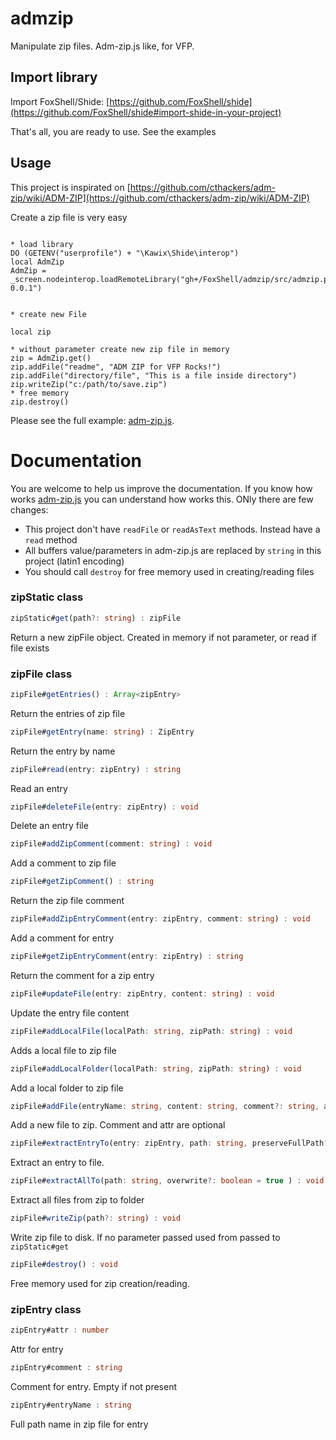 # admzip
Manipulate zip files. Adm-zip.js like, for VFP.


## Import library

Import FoxShell/Shide: [https://github.com/FoxShell/shide](https://github.com/FoxShell/shide#import-shide-in-your-project)

That's all, you are ready to use. See the examples


## Usage

This project is inspirated on [https://github.com/cthackers/adm-zip/wiki/ADM-ZIP](https://github.com/cthackers/adm-zip/wiki/ADM-ZIP)

Create a zip file is very easy
```harbour

* load library
DO (GETENV("userprofile") + "\Kawix\Shide\interop")
local AdmZip
AdmZip = _screen.nodeinterop.loadRemoteLibrary("gh+/FoxShell/admzip/src/admzip.prg|admzip-0.0.1")


* create new File 

local zip

* without parameter create new zip file in memory
zip = AdmZip.get()
zip.addFile("readme", "ADM ZIP for VFP Rocks!")
zip.addFile("directory/file", "This is a file inside directory")
zip.writeZip("c:/path/to/save.zip")
* free memory
zip.destroy()
```

Please see the full example: [adm-zip.js](./examples/zip-create-read.prg). 


# Documentation

You are welcome to help us improve the documentation. If you know how works [adm-zip.js](./examples/zip-create-read.prg) you can understand how works this.
ONly there are few changes: 

- This project don't have ```readFile``` or ```readAsText``` methods. Instead have a ```read``` method
- All buffers value/parameters in adm-zip.js are replaced by ```string``` in this project (latin1 encoding)
- You should call ```destroy``` for free memory used in creating/reading files



### zipStatic class 


```typescript 
zipStatic#get(path?: string) : zipFile
```

Return a new zipFile object. Created in memory if not parameter, or read if file exists



### zipFile class

```typescript
zipFile#getEntries() : Array<zipEntry>
```

Return the entries of zip file


```typescript 
zipFile#getEntry(name: string) : ZipEntry
```

Return the entry by name


```typescript 
zipFile#read(entry: zipEntry) : string
```

Read an entry



```typescript
zipFile#deleteFile(entry: zipEntry) : void
```

Delete an entry file


```typescript
zipFile#addZipComment(comment: string) : void
```

Add a comment to zip file


```typescript
zipFile#getZipComment() : string
```

Return the zip file comment


```typescript 
zipFile#addZipEntryComment(entry: zipEntry, comment: string) : void
```

Add a comment for entry 


```typescript
zipFile#getZipEntryComment(entry: zipEntry) : string
```

Return the comment for a zip entry 


```typescript
zipFile#updateFile(entry: zipEntry, content: string) : void
```

Update the entry file content


```typescript 
zipFile#addLocalFile(localPath: string, zipPath: string) : void
```

Adds a local file to zip file


```typescript
zipFile#addLocalFolder(localPath: string, zipPath: string) : void
```

Add a local folder to zip file


```typescript 
zipFile#addFile(entryName: string, content: string, comment?: string, attr?: number) : void
```

Add a new file to zip. Comment and attr are optional


```typescript 
zipFile#extractEntryTo(entry: zipEntry, path: string, preserveFullPath?: boolean = false, overwrite?: boolean = true ) : void
```

Extract an entry to file. 


```typescript
zipFile#extractAllTo(path: string, overwrite?: boolean = true ) : void
```

Extract all files from zip to folder


```typescript
zipFile#writeZip(path?: string) : void
```

Write zip file to disk. If no parameter passed used from passed to ```zipStatic#get```


```typescript
zipFile#destroy() : void
```

Free memory used for zip creation/reading.



### zipEntry class

```typescript
zipEntry#attr : number
```
Attr for entry


```typescript
zipEntry#comment : string
```
Comment for entry. Empty if not present


```typescript
zipEntry#entryName : string
``` 
Full path name in zip file for entry














